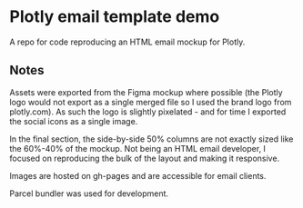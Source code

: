 # Plotly email template demo

A repo for code reproducing an HTML email mockup for Plotly.

## Notes

Assets were exported from the Figma mockup where possible (the Plotly logo would not export as a single merged file so I used the brand logo from plotly.com). As such the logo is slightly pixelated - and for time I exported the social icons as a single image.  

In the final section, the side-by-side 50% columns are not exactly sized like the 60%-40% of the mockup. Not being an HTML email developer, I focused on reproducing the bulk of the layout and making it responsive.

Images are hosted on gh-pages and are accessible for email clients.

Parcel bundler was used for development.